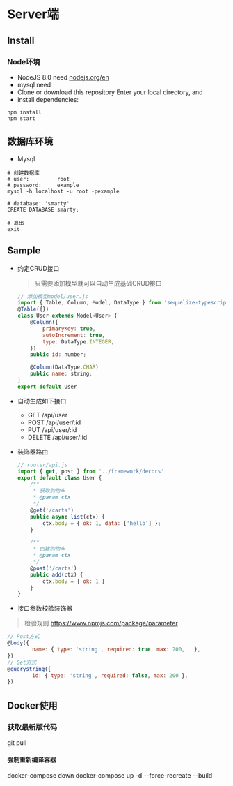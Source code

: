 # Server端

## Install

### Node环境
- NodeJS 8.0 need [nodejs.org/en](https://nodejs.org/en/)
- mysql need
- Clone or download this repository Enter your local directory, and
- install dependencies:

```
npm install
npm start
```

## 数据库环境
- Mysql
```
# 创建数据库
# user:         root
# password:     example
mysql -h localhost -u root -pexample 

# database: 'smarty'
CREATE DATABASE smarty;

# 退出
exit
```

## Sample

- 约定CRUD接口

  > 只需要添加模型就可以自动生成基础CRUD接口

  ```js
  // 添加模型model/user.js
  import { Table, Column, Model, DataType } from 'sequelize-typescript';
  @Table({})
  class User extends Model<User> {
      @Column({
          primaryKey: true,
          autoIncrement: true,
          type: DataType.INTEGER,
      })
      public id: number;
  
      @Column(DataType.CHAR)
      public name: string;
  }
  export default User
  ```

- 自动生成如下接口
    - GET /api/user
    - POST /api/user/:id
    - PUT /api/user/:id
    - DELETE /api/user/:id

- 装饰器路由

  ```js
  // router/api.js
  import { get, post } from '../framework/decors'
  export default class User {
      /**
       * 获取购物车
       * @param ctx 
       */
      @get('/carts')
      public async list(ctx) {
          ctx.body = { ok: 1, data: ['hello'] };
      }
  
      /**
       * 创建购物车
       * @param ctx 
       */
      @post('/carts')
      public add(ctx) {
          ctx.body = { ok: 1 }
      }
  }
  ```

  

- 接口参数校验装饰器

> 检验规则 https://www.npmjs.com/package/parameter

```js
// Post方式
@body({
        name: { type: 'string', required: true, max: 200, 	},
})
// Get方式
@querystring({
        id: { type: 'string', required: false, max: 200 },
})
```

## Docker使用
### 获取最新版代码
git pull

#### 强制重新编译容器
docker-compose down
docker-compose up -d --force-recreate --build


